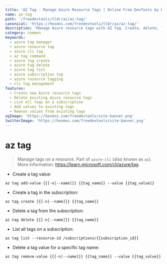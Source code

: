 ```yaml
---
title: 'AZ Tag - Manage Azure Resource Tags | Online Free DevTools by Hexmos'
name: az-tag
path: '/freedevtools/tldr/az/az-tag/'
canonical: 'https://hexmos.com/freedevtools/tldr/az/az-tag/'
description: 'Manage Azure resource tags with AZ Tag. Create, delete, list, and modify tags on Azure subscriptions and resources. Free online tool, no registration required.'
category: common
keywords:
  - azure tag manager
  - azure resource tag
  - azure cli tag
  - az tag command
  - azure tag create
  - azure tag delete
  - azure tag list
  - azure subscription tag
  - azure resource tagging
  - cli tag management
features:
  - Create new Azure resource tags
  - Delete existing Azure resource tags
  - List all tags on a subscription
  - Add values to existing tags
  - Remove values from existing tags
ogImage: 'https://hexmos.com/freedevtools/site-banner.png'
twitterImage: 'https://hexmos.com/freedevtools/site-banner.png'
---
```


# az tag

> Manage tags on a resource.
> Part of `azure-cli` (also known as `az`).
> More information: <https://learn.microsoft.com/cli/azure/tag>.

- Create a tag value:

`az tag add-value {{[-n|--name]}} {{tag_name}} --value {{tag_value}}`

- Create a tag in the subscription:

`az tag create {{[-n|--name]}} {{tag_name}}`

- Delete a tag from the subscription:

`az tag delete {{[-n|--name]}} {{tag_name}}`

- List all tags on a subscription:

`az tag list --resource-id /subscriptions/{{subscription_id}}`

- Delete a tag value for a specific tag name:

`az tag remove-value {{[-n|--name]}} {{tag_name}} --value {{tag_value}}`
